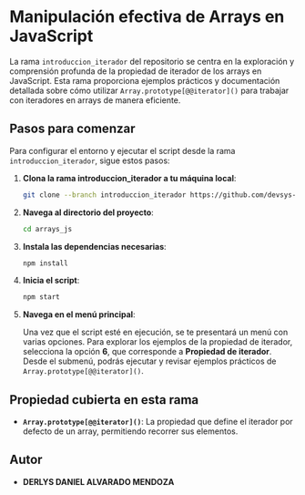 # Manipulación efectiva de Arrays en JavaScript

La rama `introduccion_iterador` del repositorio se centra en la exploración y comprensión profunda de la propiedad de iterador de los arrays en JavaScript. Esta rama proporciona ejemplos prácticos y documentación detallada sobre cómo utilizar `Array.prototype[@@iterator]()` para trabajar con iteradores en arrays de manera eficiente.

## Pasos para comenzar

Para configurar el entorno y ejecutar el script desde la rama `introduccion_iterador`, sigue estos pasos:

1. **Clona la rama introduccion_iterador a tu máquina local**:

   ```bash
   git clone --branch introduccion_iterador https://github.com/devsys-bit/arrays_js.git
   ```

2. **Navega al directorio del proyecto**:

   ```bash
   cd arrays_js
   ```

3. **Instala las dependencias necesarias**:

   ```bash
   npm install
   ```

4. **Inicia el script**:

   ```bash
   npm start
   ```

5. **Navega en el menú principal**:

   Una vez que el script esté en ejecución, se te presentará un menú con varias opciones. Para explorar los ejemplos de la propiedad de iterador, selecciona la opción **6**, que corresponde a **Propiedad de iterador**. Desde el submenú, podrás ejecutar y revisar ejemplos prácticos de `Array.prototype[@@iterator]()`.

## Propiedad cubierta en esta rama

- **`Array.prototype[@@iterator]()`**: La propiedad que define el iterador por defecto de un array, permitiendo recorrer sus elementos.

## Autor

- **DERLYS DANIEL ALVARADO MENDOZA**